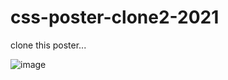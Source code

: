# css-poster-clone2-2021

clone this poster...

![image](https://user-images.githubusercontent.com/73802576/131645794-cb025def-f1c9-474e-a76f-ef818eb27974.png)


